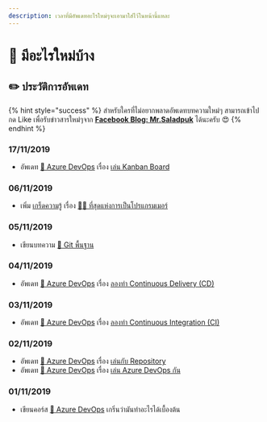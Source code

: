 ```yaml
---
description: เวลาที่มีอัพเดทอะไรใหม่ๆจะเอามาใส่ไว้ในหน้านี้แหละ
---
```


# 📰 มีอะไรใหม่บ้าง

## ✏️ ประวัติการอัพเดท

{% hint style="success" %}
สำหรับใครที่ไม่อยากพลาดอัพเดทบทความใหม่ๆ สามารถเข้าไปกด Like เพื่อรับข่าวสารใหม่ๆจาก [**Facebook Blog: Mr.Saladpuk**](https://www.facebook.com/mr.saladpuk) ได้นะครับ 😍
{% endhint %}

### 17/11/2019

* อัพเดท [👶 Azure DevOps](https://saladpuk.gitbook.io/learn/cloud/azure-devops) เรื่อง [เล่น Kanban Board](https://saladpuk.gitbook.io/learn/cloud/azure-devops/kanban-board)

### 06/11/2019

* เพิ่ม [เกร็ดความรู้](https://saladpuk.gitbook.io/learn/v/tips/) เรื่อง [👨‍💻 ที่สุดแห่งการเป็นโปรแกรมเมอร์](https://saladpuk.gitbook.io/learn/v/tips/9)

### 05/11/2019

* เขียนบทความ [👶 Git พื้นฐาน](https://saladpuk.gitbook.io/learn/basic/git)

### 04/11/2019

* อัพเดท [👶 Azure DevOps](https://saladpuk.gitbook.io/learn/cloud/azure-devops) เรื่อง [ลองทำ Continuous Delivery \(CD\)](https://saladpuk.gitbook.io/learn/cloud/azure-devops/cd)

### 0**3**/11/2019

* อัพเดท [👶 Azure DevOps](https://saladpuk.gitbook.io/learn/cloud/azure-devops) เรื่อง [ลองทำ Continuous Integration \(CI\)](https://saladpuk.gitbook.io/learn/cloud/azure-devops/ci)

### 0**2**/11/2019

* อัพเดท [👶 Azure DevOps](https://saladpuk.gitbook.io/learn/cloud/azure-devops) เรื่อง [เล่นกับ Repository](https://saladpuk.gitbook.io/learn/cloud/azure-devops/repository)
* อัพเดท [👶 Azure DevOps](https://saladpuk.gitbook.io/learn/cloud/azure-devops) เรื่อง [เล่น Azure DevOps กัน](https://saladpuk.gitbook.io/learn/cloud/azure-devops/azure-devops)

### 01/11/2019

* เขียนคอร์ส [👶 Azure DevOps](https://saladpuk.gitbook.io/learn/cloud/azure-devops) เกริ่นว่ามันทำอะไรได้เบื้องต้น

